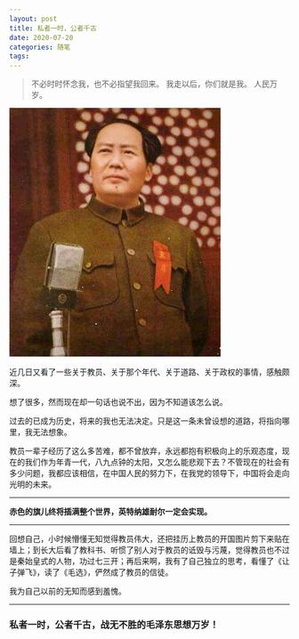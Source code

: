 ```yaml
---
layout: post
title: 私者一时，公者千古
date: 2020-07-20
categories: 随笔
tags:  
---
```



> 不必时时怀念我，也不必指望我回来。
> 我走以后，你们就是我。
> 人民万岁。     

![](/images/posts/2020/07/2001.jpg)

近几日又看了一些关于教员、关于那个年代、关于道路、关于政权的事情，感触颇深。

想了很多，然而现在却一句话也说不出，因为不知道该怎么说。

过去的已成为历史，将来的我也无法决定。只是这一条未曾设想的道路，将指向哪里，我无法想象。

教员一辈子经历了这么多苦难，都不曾放弃，永远都抱有积极向上的乐观态度，现在的我们作为年青一代，八九点钟的太阳，又怎么能悲观下去？不管现在的社会有多少问题，我都应该相信，在中国人民的努力下，在我党的领导下，中国将会走向光明的未来。

---

**赤色的旗儿终将插满整个世界，英特纳雄耐尔一定会实现。**



---

回想自己，小时候懵懂无知觉得教员伟大，还把挂历上教员的开国图片剪下来贴在墙上；到长大后看了教科书、听惯了别人对于教员的诋毁与污蔑，觉得教员也不过是秦始皇式的人物，功过七三开；再后来啊，我有了自己独立的思考，看懂了《让子弹飞》，读了《毛选》，俨然成了教员的信徒。

我为自己以前的无知而感到羞愧。

---

### 私者一时，公者千古，战无不胜的毛泽东思想万岁！